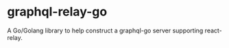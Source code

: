 # graphql-relay-go
A Go/Golang library to help construct a graphql-go server supporting react-relay.
